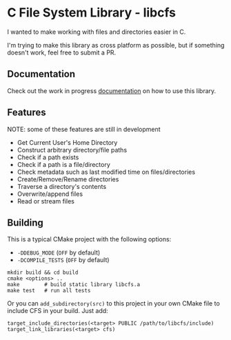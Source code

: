 # C File System Library - libcfs
I wanted to make working with files and directories easier in C.

I'm trying to make this library as cross platform as possible, but if something doesn't work, feel free to submit a PR.

## Documentation
Check out the work in progress [documentation](docs/) on how to use this library.

## Features
NOTE: some of these features are still in development

* Get Current User's Home Directory
* Construct arbitrary directory/file paths
* Check if a path exists
* Check if a path is a file/directory
* Check metadata such as last modified time on files/directories
* Create/Remove/Rename directories
* Traverse a directory's contents
* Overwrite/append files
* Read or stream files

## Building
This is a typical CMake project with the following options:
* `-DDEBUG_MODE` (`OFF` by default)
* `-DCOMPILE_TESTS` (`OFF` by default)

```
mkdir build && cd build
cmake <options> ..
make        # build static library libcfs.a
make test   # run all tests
```

Or you can `add_subdirectory(src)` to this project in your own CMake file to include CFS in your build. Just add:
```
target_include_directories(<target> PUBLIC /path/to/libcfs/include)
target_link_libraries(<target> cfs)
```
